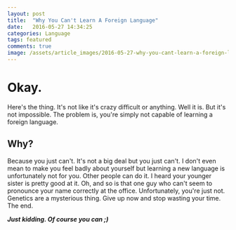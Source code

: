 ```yaml
---
layout: post
title:  "Why You Can't Learn A Foreign Language"
date:   2016-05-27 14:34:25
categories: Language
tags: featured
comments: true
image: /assets/article_images/2016-05-27-why-you-cant-learn-a-foreign-language/headache.png
---
```


# Okay.

Here's the thing. It's not like it's crazy difficult or anything. Well it is. But it's not impossible. The problem is, you're simply not capable of learning a foreign language.

## Why?

Because you just can't. It's not a big deal but you just can't. I don't even mean to make you feel badly about yourself but learning a new language is unfortunately not for you. Other people can do it. I heard your younger sister is pretty good at it. Oh, and so is that one guy who can't seem to pronounce your name correctly at the office. Unfortunately, you're just not. Genetics are a mysterious thing. Give up now and stop wasting your time. The end.

***Just kidding. Of course you can ;)***
